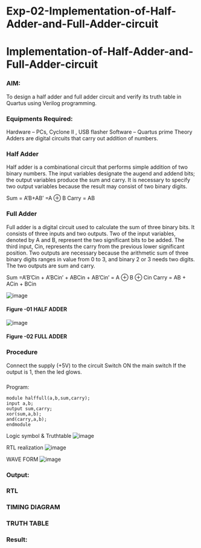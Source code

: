 # Exp-02-Implementation-of-Half-Adder-and-Full-Adder-circuit

# Implementation-of-Half-Adder-and-Full-Adder-circuit
### AIM:
To design a half adder and full adder circuit and verify its truth table in Quartus using Verilog programming.

### Equipments Required:
Hardware – PCs, Cyclone II , USB flasher
Software – Quartus prime
Theory
Adders are digital circuits that carry out addition of numbers.

### Half Adder
Half adder is a combinational circuit that performs simple addition of two binary numbers. The input variables designate the augend and addend bits; the output variables produce the sum and carry. It is necessary to specify two output variables because the result may consist of two binary digits.

Sum = A’B+AB’ =A ⊕ B Carry = AB

### Full Adder
Full adder is a digital circuit used to calculate the sum of three binary bits. It consists of three inputs and two outputs. Two of the input variables, denoted by A and B, represent the two significant bits to be added. The third input, Cin, represents the carry from the previous lower significant position. Two outputs are necessary because the arithmetic sum of three binary digits ranges in value from 0 to 3, and binary 2 or 3 needs two digits. The two outputs are sum and carry.

Sum =A’B’Cin + A’BCin’ + ABCin + AB’Cin’ = A ⊕ B ⊕ Cin Carry = AB + ACin + BCin

 ![image](https://user-images.githubusercontent.com/36288975/163552156-a13e5a56-c638-4110-97d9-8896907c8d25.png)

#### Figure -01 HALF ADDER 


![image](https://user-images.githubusercontent.com/36288975/163552057-b3547877-6d07-45b4-b7e0-bcfebfad9e1d.png)

#### Figure -02 FULL ADDER 

### Procedure

Connect the supply (+5V) to the circuit
Switch ON the main switch
If the output is 1, then the led glows.
### 
Program:

````
module halffull(a,b,sum,carry);
input a,b;
output sum,carry;
xor(sum,a,b);
and(carry,a,b);
endmodule
````
Logic symbol & Truthtable
![image](https://github.com/vanabharath2005/Exp-02-Implementation-of-Half-Adder-and-Full-Adder-circuit/assets/147222071/71754686-68f6-442d-aeca-29e3b54a1eb3)

RTL realization
![image](https://github.com/vanabharath2005/Exp-02-Implementation-of-Half-Adder-and-Full-Adder-circuit/assets/147222071/02e45fe1-c3c8-410a-bc27-b03e005abb1e)

WAVE FORM
![image](https://github.com/vanabharath2005/Exp-02-Implementation-of-Half-Adder-and-Full-Adder-circuit/assets/147222071/d8cea32f-ce2c-4e6d-a007-27f371580175)



### Output:
### RTL
### TIMING DIAGRAM


### TRUTH TABLE 

### Result:
